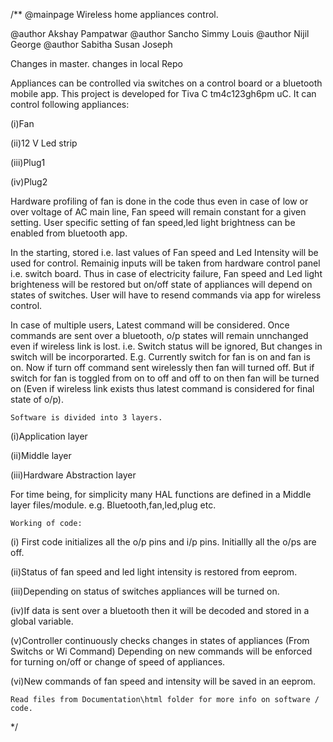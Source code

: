 /**
@mainpage Wireless home appliances control.

@author Akshay Pampatwar 
@author Sancho Simmy Louis 
@author Nijil George 
@author Sabitha Susan Joseph 

Changes in master.
changes in local Repo

Appliances can be controlled via switches on a control board or a bluetooth mobile app. This project is developed for Tiva C tm4c123gh6pm uC. It can control following appliances:

(i)Fan

(ii)12 V Led strip

(iii)Plug1

(iv)Plug2

Hardware profiling of fan is done in the code thus even in case of low or over voltage of AC main line, Fan speed will remain constant for a given setting.
User specific setting of fan speed,led light brightness can be enabled from bluetooth app. 

In the starting, stored i.e. last values of Fan speed and Led Intensity will be used for control. 
Remainig inputs will be taken from hardware control panel i.e. switch board.
Thus in case of electricity failure, Fan speed and Led light brighteness will be restored but on/off state of appliances will depend on states of switches. User will have to resend commands via app for wireless control.

In case of multiple users, Latest command will be considered. 
Once commands are sent over a bluetooth, o/p states will remain unnchanged even if wireless link is lost. i.e. Switch status will be ignored, But changes in switch will be incorporarted. 
E.g. Currently switch for fan is on and fan is on. Now if turn off command sent wirelessly then fan will turned off. But if switch for fan is toggled from on to off and off to on then fan will be turned on (Even if wireless link exists thus latest command is considered for final state of o/p).

	Software is divided into 3 layers.

(i)Application layer

(ii)Middle layer

(iii)Hardware Abstraction layer

For time being, for simplicity many HAL functions are defined in a Middle layer files/module. e.g. Bluetooth,fan,led,plug etc.

	Working of code: 

(i) First code initializes all the o/p pins and i/p pins. Initiallly all the o/ps are off.

(ii)Status of fan speed and led light intensity is restored from eeprom.

(iii)Depending on status of switches appliances will be turned on.

(iv)If data is sent over a bluetooth then it will be decoded and stored in a global variable.

(v)Controller continuously checks changes in states of appliances (From Switchs or Wi Command) Depending on new commands will be enforced for turning on/off or change of speed of appliances.

(vi)New commands of fan speed and intensity will be saved in an eeprom.

	Read files from Documentation\html folder for more info on software / code.
*/
